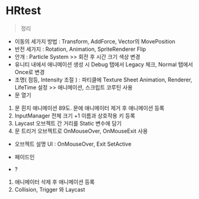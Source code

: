 # HRtest
> 정리
- 이동의 세가지 방법 : Transform, AddForce, Vector의 MovePosition
- 반전 세가지 : Rotation, Animation, SpriteRenderer Flip
- 안개 : Particle System >> 회전 후 시간 크기 색상 변경
- 유니티 내에서 애니메이션 생성 시 Debug 탭에서 Legacy 체크, Normal 탭에서 Once로 변경
- 조명( 점등, Intensity 조절 ) : 파티클에 Texture Sheet Animation, Renderer, LifeTime 설정 >> 애니메이션, 스크립트 코루틴 사용
- 문 열기
1. 문 흰지 애니메이션 89도. 문에 애니메이터 제거 후 애니메이션 등록
2. InputManager 전체 크기 +1 이름과 상호작용 키 등록
3. Laycast 오브젝트 간 거리를 Static 변수에 담기
4. 문 트리거 오브젝트로 OnMouseOver, OnMouseExit 사용
- 오브젝트 설명 UI : OnMouseOver, Exit SetActive
- 페이드인


- ?
1. 애니메이터 삭제 후 애니메이션 등록
2. Collision, Trigger 와 Laycast
